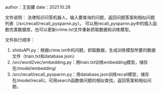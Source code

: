 author：王奕朦
date：2021.10.28

文件说明：
法律知识问答机器人，输入要查询的问题，返回问题答案和相似问题列表（/src/recall/recall_pysparnn.py）。
可以用recall_pysparnn.py中的插入函数完善数据库，也可以更新crime.txt文件重新抓取数据和训练模型。

文件执行顺序：
1. shiduAPI.py：根据crime.txt中的问题，抓取数据，生成训练模型所要的数据文件（train.txt和database.json）
2. /src/word2vec/embedding.py：用train.txt训练embedding模型，储存在/model/embedding/
3. /src/recall/recall_pysparnn.py：用database.json训练recall模型，储存在/model/recall/。可用search函数做问题的相似查找，返回答案和相似问题。
